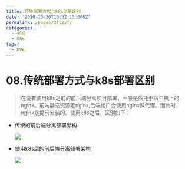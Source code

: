 ```yaml
---
title: 传统部署方式与k8s部署区别
date: '2020-10-20T10:32:13.000Z'
permalink: /pages/2fc25f/
categories:
  - 学习
  - K8s
tags:
  - K8s
---
```


# 08.传统部署方式与k8s部署区别

> 在没有使用k8s之前的前后端分离项目部署，一般是依托于宿主机上的nginx。前端静态资源走nginx,后端接口会使用nginx做代理。而此时，nginx是提前安装的。使用k8s之后，区别如下：

* 传统的前后端分离部署架构

  ![](https://cdn.jsdelivr.net/gh/summerking1/image@main/80.png)

* 使用k8s后的前后端分离部署架构

  ![](https://cdn.jsdelivr.net/gh/summerking1/image@main/81.png)

